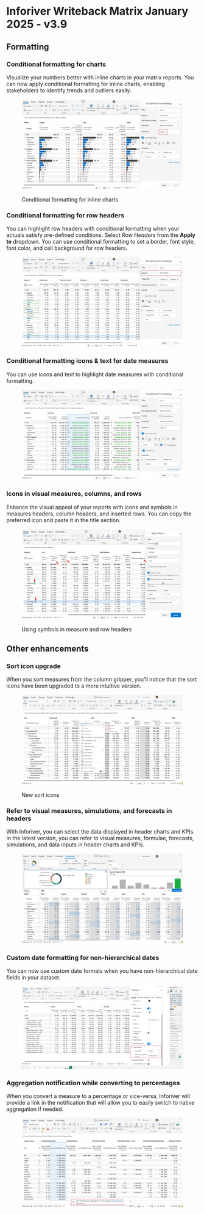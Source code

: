 # Inforiver Writeback Matrix January 2025 - v3.9





## Formatting

### Conditional formatting for charts

Visualize your numbers better with inline charts in your matrix reports. You can now apply conditional formatting for inline charts, enabling stakeholders to identify trends and outliers easily. &#x20;

<figure><img src="../.gitbook/assets/image (1138).png" alt=""><figcaption><p>Conditional formatting for inline charts</p></figcaption></figure>

### Conditional formatting for row headers

You can highlight row headers with conditional formatting when your actuals satisfy pre-defined conditions. Select _Row Headers_ from the **Apply to** dropdown. You can use conditional formatting to set a border, font style, font color, and cell background for row headers.

<figure><img src="../.gitbook/assets/image.png" alt=""><figcaption></figcaption></figure>

### Conditional formatting icons & text for date measures

You can use icons and text to highlight date measures with conditional formatting.&#x20;

<figure><img src="../.gitbook/assets/image (3).png" alt=""><figcaption></figcaption></figure>

### Icons in visual measures, columns, and rows

Enhance the visual appeal of your reports with icons and symbols in measures headers, column headers, and inserted rows. You can copy the preferred icon and paste it in the title section.

<figure><img src="../.gitbook/assets/image (1136).png" alt=""><figcaption><p>Using symbols in measure and row headers</p></figcaption></figure>

## Other enhancements

### Sort icon upgrade

When you sort measures from the column gripper, you'll notice that the sort icons have been upgraded to a more intuitive version.

<figure><img src="../.gitbook/assets/image (1137).png" alt=""><figcaption><p>New sort icons</p></figcaption></figure>

### Refer to visual measures, simulations, and forecasts in headers

With Inforiver, you can select the data displayed in header charts and KPIs. In the latest version, you can refer to visual measures, formulae, forecasts, simulations, and data inputs in header charts and KPIs.

<figure><img src="../.gitbook/assets/image (1).png" alt=""><figcaption></figcaption></figure>

### Custom date formatting for non-hierarchical dates

You can now use custom date formats when you have non-hierarchical date fields in your dataset.

<figure><img src="../.gitbook/assets/image (2).png" alt=""><figcaption></figcaption></figure>

### Aggregation notification while converting to percentages

When you convert a measure to a percentage or vice-versa, Inforiver will provide a link in the notification that will allow you to easily switch to native aggregation if needed.

<figure><img src="../.gitbook/assets/image (5).png" alt=""><figcaption></figcaption></figure>

